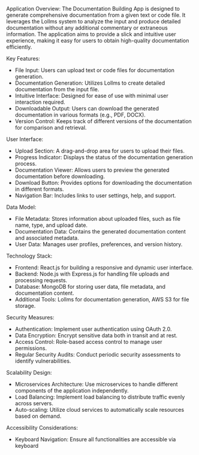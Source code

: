 Application Overview:
  The Documentation Building App is designed to generate comprehensive documentation from a given text or code file. It leverages the Lollms system to analyze the input and produce detailed documentation without any additional commentary or extraneous information. The application aims to provide a slick and intuitive user experience, making it easy for users to obtain high-quality documentation efficiently.

Key Features:
  - File Input: Users can upload text or code files for documentation generation.
  - Documentation Generation: Utilizes Lollms to create detailed documentation from the input file.
  - Intuitive Interface: Designed for ease of use with minimal user interaction required.
  - Downloadable Output: Users can download the generated documentation in various formats (e.g., PDF, DOCX).
  - Version Control: Keeps track of different versions of the documentation for comparison and retrieval.

User Interface:
  - Upload Section: A drag-and-drop area for users to upload their files.
  - Progress Indicator: Displays the status of the documentation generation process.
  - Documentation Viewer: Allows users to preview the generated documentation before downloading.
  - Download Button: Provides options for downloading the documentation in different formats.
  - Navigation Bar: Includes links to user settings, help, and support.

Data Model:
  - File Metadata: Stores information about uploaded files, such as file name, type, and upload date.
  - Documentation Data: Contains the generated documentation content and associated metadata.
  - User Data: Manages user profiles, preferences, and version history.

Technology Stack:
  - Frontend: React.js for building a responsive and dynamic user interface.
  - Backend: Node.js with Express.js for handling file uploads and processing requests.
  - Database: MongoDB for storing user data, file metadata, and documentation content.
  - Additional Tools: Lollms for documentation generation, AWS S3 for file storage.

Security Measures:
  - Authentication: Implement user authentication using OAuth 2.0.
  - Data Encryption: Encrypt sensitive data both in transit and at rest.
  - Access Control: Role-based access control to manage user permissions.
  - Regular Security Audits: Conduct periodic security assessments to identify vulnerabilities.

Scalability Design:
  - Microservices Architecture: Use microservices to handle different components of the application independently.
  - Load Balancing: Implement load balancing to distribute traffic evenly across servers.
  - Auto-scaling: Utilize cloud services to automatically scale resources based on demand.

Accessibility Considerations:
  - Keyboard Navigation: Ensure all functionalities are accessible via keyboard